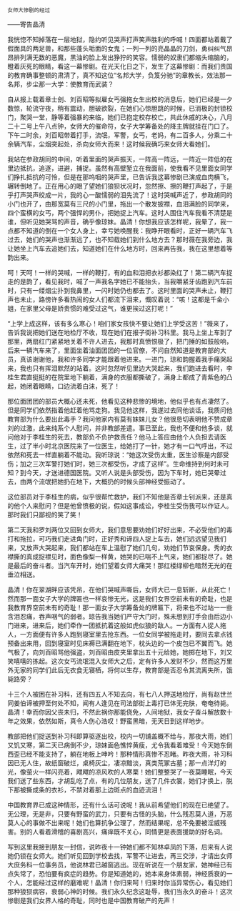     女师大惨剧的经过 

   ——寄告晶清

   我恍惚不知掉落在一层地狱，隐约听见哭声打声笑声胜利的呼喊！四面都站着戴了假面具的两足兽，和那些蓬头垢面的女鬼；一列一列的亮晶晶的刀剑，勇纠纠气昂昂排列满无数的恶魔，黑油的脸上发出狰狞的笑容。懦弱的奴隶们都缩头缩脑的，瞪着灰死的眼睛，看这一幕惨剧。在光天化日之下，发生了这幕惨剧：而我们贵国的教育确事整顿的肃清了，真不知这位“名邦大学，负笈分驰”的章教长，效法那一名邦，步尘那一大学：使教育而武装？

   自从报上载着章士刽、刘百昭等拟雇女丐强拖女生出校的消息后，她们已经是一夕数惊，轮流守夜，稍有震动，胆破欲裂，在她们心惊胆跳的时候，已消极的封锁校门，聚哭一堂，静等着强暴的来临，她们已抱定校存校亡，共此休戚的决心，八月二十二号上午八点钟，女师大的催命符，女子大学筹备处的降主牌就挂在门口了。下午二时余，刘百昭带着打手，流氓，军警，女丐，老妈，有二百多人，分乘二十余辆汽车，尘烟突起处，杀向女师大而来！这时候我确巧来女师大看她们。

   我站在参政胡同的中间，听着里面的哭声振天，一阵高一阵远，一阵近一阵低的在里边抵抗，追逐，进避，捕捉。虽然有高壁堑立在我面前，使我看不见里面女同学们挣扎抵抗的可怜，但是在那呜咽的哭声里，已告诉我这幕惨剧已演成血肉横飞，辗转倒地了。正在用心的眼了望她们狼狈状况时，忽然擦、擦的鞭打声起了，于是乎打声哭声绞成一片，我的心一酸懦弱的泪先流了！这时哭喊声近了，参政胡同的小门也开了，由那宽莫有三尺的小门里，拖出一个散发披襟，血泪满脸的同学来，四个蛮横的女丐，两个强悍的男仆，把她捉上汽车。这时人围住汽车我看不清楚是谁，但听见她哭骂的声音，确乎像琼妹。晶清！你想我应该怎样呢，我晕了，我一点都不知道的倒在一个女人身上，幸亏她唤醒我：我睁开眼看时，正好一辆汽车飞过去，她们的哭声也渐渐远了，也不知载她们到什么地方去？那时薇在我旁边，我让她坐上汽车去追她们去，知道她们在什么地方时，回来再告我，我在这里想着等韵出来。

   呵！天呵！一样的哭喊，一样的鞭打，有的血和泪把衣衫都染红了！第二辆汽车捉走的是韵了，看见我时，喊了一声我名字她已不能抬头，当我嚼紧牙齿跑到汽车前时，只有一缕烟尘扑到我鼻里，一闪时她仍也都去了。这时里面的哭声未止，鞭打声也未止，路傍许多看热闹的女人们都流下泪来，慨叹着说：“咳！这都是千金小姐，在家里父母是娇贵惯的难受过这气，谁更挨过这打呢！”

   “上学上成这样，该有多么寒心！咱们家女孩快不要让她们上学受这苦！”薇来了，告诉我说把她们送在地检厅不收，现在她们在报子街补习科里。我马上坐上车到了那里，两扇红门紧紧地关着不许人进去，我那时真愤恨极了，把门捶的如鼓般响，后来一辆汽车来了，里面坐着油面团团的一位官僚，不问自然知道是教育部的大员，真该谢谢他，我和许多同学才能跟着他进来。一进门，琼和韵握着我手痛哭起来，我也只有挥泪默然的站着。这时忽然听见里边大哭起来，我们跑进去看时，李桂生君直挺挺的在院里地下躺着，满身的衣服都撕破了，满身上都成了青紫色的凸起，她闭着眼睛，口边流着白沫，死了！

   那位面团团的部员大概心还未死，他看见这种悲惨的境地，他似乎也有点凄然了。但是同学们依然指着他赶着他骂走狗。我见他这样，我遂过去同他谈话，我质问他教育部为什么要出此毒手？我问他家内有莫有妹妹儿女？他很恳切表明他不赞成章刘的过激，此来纯系个人慰问，并非教部差遣。事已至此，我也不便和他多谈，就问他对于李桂生的死去，教部负不负护救责任？他马上答应由他个人负担去请医生，过了半小时北京医院来了一位医生，给她打了一针，她才有一口气呼出，不过依然和死去一样直躺着不能动。我听琼说：“她这次受伤太重，医生诊察是内部受伤；加之三次军警打她们时，她三次都受伤，才成了这样”。生命维持到何时未可知？到今天，才送进德国医院。又听人说是头部受伤，因为下车时，她已哭晕过去，由两个流氓把她扔在地下，大概扔的时候头部神经受振动了。

   这位部员对于李桂生的病，似乎很帮忙救护，我们不知他是否章士钊派来，还是真的他个人来慰问？但是他曾愤极的说，假如这事成讼，李桂生受伤我可以作证人。那时我们只鄙视的笑了笑！

   第二天我和罗刘两位又回到女师大，我们意思要劝她们好好出来，不必受他们的毒打和拖拉，可巧我们走进角门时，正好秀和谛四人捉上车去，她们远远望见我们来，又放声大哭起来，我们都站在车上温慰了她们几句，劝她们节哀保身。秀的衣襟撕的真成捉襟见时，面色像梨一样黄，她哭的已喘不上气来，她们都捉尽了。她是最后的奋斗者。当汽车开时，她们望着女师大痛哭！那红楼绿柳也暗然无光的在垂泣相送。

   晶清！你在翠湖畔应该凭吊，在他们哭喊声嘶后，女师大已一息斩断，从此死亡！然而那一面女子大学的牌匾也一样哀惨无光，这是我们女界空前未有的奇耻，也是我教育界空前未有的奇耻！那一面女子大学筹备处的牌匾下，将来也不过站一一些含泪忍痛，吞声咽气的弱者。琼告我当她们严守大门时，殊未想到打手会由后边小门进来，进来后，她们牵作一团抵抗着这般如虎似狼的敌人。一方面有人捉人拖人，一方面便有许多人跑到寝室里去抢东西。一位女同学被拖走时，要同去拿点钱预备出来用，回到寝室时见床褥已满翻在地下，枕头边的一个皮包已不翼而飞。她气极了，向刘百昭骂他强盗，刘百昭由皮夹里拿出五十元给她，她掷在地下，刘又笑嘻嘻的拣起。这次女丐流氓混入女师大之后，定有许多人发财不少，然而这万里外无家的同学们此后无衣食无寝栖，将何以生存，教育部是否忍令其流离失所，饿毙路旁？

   十三个人被困在补习科，还有四五人不知去向，有七八人押送地检厅，尚有赵世兰同姜伯谛被押至何处不知，闻有人逢见在司法部街上毒打已体无完肤，奄奄待毙。晶清！幸而你因父丧未归，不然此祸你那能侥免，人间地狱，我女子奋斗解放数十年之效果，依然如斯，真令人伤心浩叹！野蛮黑暗，无天日到这样地步。

   教部把他们捉送到补习科即算驱逐出校，校内一切铺盖概不给与，那夜大雨，她们又饥又寒，第二天已病倒不少，琼妹面色憔悴黄瘦，尤令我看着难受！今天她东倒西歪已经不能支持了，躺在地板上呻吟！那种情形真惨不忍睹。昨夜大雨，补习科因已无人住，故纸窗破烂，桌椅灰尘，凄凉黯淡，真类荒冢古墓；那一点洋灯的光，像萤火一样闪亮着，飕飕的凉风吹的人寒栗！她们整整哭了一夜莫睡眠，今天我们送了些东西，才胡乱吃了点，有的几位朋友，送了几件衣裳，她们才换上，脱下那被撕成条的衣衫，不禁对着那上边斑点的血迹流泪！

   中国教育界已成这种情形，还有什么话可说呢！我从前希望他们的现在已绝望了。无公理，无是非，只要有野蛮的武力，只要有古怪的头脑，什么残忍莫人道，万恶莫人心的事做不出来呢！她们也算抗争公理了，然而结果呢，总不免要被淫威残害。别的人看着滑稽的喜剧高兴，痛痒既不关心，同情更是表面援助的好名词。

   写到这里我接到朋友一封信，说昨夜十一钟她们都不知林卓凤的下落，后来有人说她仍锁在女师大。她们听见回到学校去找，军警不让进去，再三交涉，才请出女师大庶务科一位事务员，他说林君已越窗逃出。现在听说在一个朋友家，她神经已有点失常了，恐怕要有疯症的趋势。你是知道她的，她本来身体素弱，神经质衰的一个人，怎能经过这样的磨难呢！晶清！你归来呵！归来时你当异常伤心，看见她们那种狼狈病容，衰弱心神的时候。我们永久纪念这耻辱，我们当永久的奋斗！这次惨剧是我们女界人格的奇耻，同时也是中国教育破产的先声！

